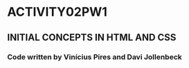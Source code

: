 # ACTIVITY02PW1

## INITIAL CONCEPTS IN HTML AND CSS

### Code written by Vinícius Pires and Davi Jollenbeck
